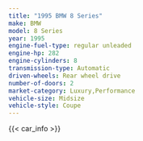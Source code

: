 ```yaml
---
title: "1995 BMW 8 Series"
make: BMW
model: 8 Series
year: 1995
engine-fuel-type: regular unleaded
engine-hp: 282
engine-cylinders: 8
transmission-type: Automatic
driven-wheels: Rear wheel drive
number-of-doors: 2
market-category: Luxury,Performance
vehicle-size: Midsize
vehicle-style: Coupe
---
```


{{< car_info >}}
